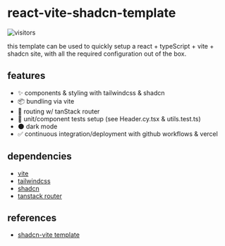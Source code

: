 # react-vite-shadcn-template

![visitors](https://img.shields.io/endpoint?url=https://vu-mi.com/api/v1/views?id=jcserv/react-vite-shadcn-template)

this template can be used to quickly setup a react + typeScript + vite + shadcn site,
with all the required configuration out of the box.

## features

- ✨ components & styling with tailwindcss & shadcn
- 📦 bundling via vite
- 🔀 routing w/ tanStack router
- 🧪 unit/component tests setup (see Header.cy.tsx & utils.test.ts)
- 🌑 dark mode
- ✅ continuous integration/deployment with github workflows & vercel

## dependencies

- [vite](https://vite.dev/)
- [tailwindcss](https://tailwindcss.com/)
- [shadcn](https://ui.shadcn.com/docs)
- [tanstack router](https://tanstack.com/router/latest/docs/framework/react/overview)

## references

- [shadcn-vite template](https://github.com/shadcn/vite-template)
